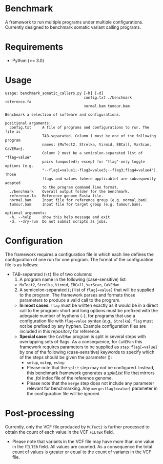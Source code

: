 # Benchmark

A framework to run multiple programs under multiple configurations.
Currently designed to benchmark somatic variant calling programs.

# Requirements

* Python (>= 3.0)

# Usage

    usage: benchmark_somatic_callers.py [-h] [-d]
                                        config.txt ./benchmark reference.fa
                                        normal.bam tumour.bam

    Benchmark a selection of software and configurations.

    positional arguments:
      config.txt     A file of programs and configurations to run. The file is
                     TAB-separated. Column 1 must be one of the following program
                     names: {MuTect2, Strelka, Virmid, EBCall, VarScan, CaVEMan}.
                     Column 2 must be a semicolon-separated list of "flag=value"
                     pairs (unquoted); except for "flag"-only toggle options (e.g.
                     "--flag1=value1;-flag2=value3;--flag3;flag4=value4"). Those
                     flags and values (where applicable) are subsequently adapted
                     to the program command line format.
      ./benchmark    Overall output folder for the benchmark.
      reference.fa   Reference genome Fasta file.
      normal.bam     Input file for reference group (e.g. normal.bam).
      tumour.bam     Input file for target group (e.g. tumour.bam).

    optional arguments:
      -h, --help     show this help message and exit
      -d, --dry-run  Do not submit scripts as jobs.

# Configuration

The framework requires a configuration file in which each line defines
the configuration of one run for one program. The format of the
configuration file is as follows:

* TAB-separated (`\t`) file of two columns:
  1. A program name in the following (case-sensitive)
    list:
    * `MuTect2`, `Strelka`, `Virmid`, `EBCall`, `VarScan`, `CaVEMan`
  2. A semicolon-separated (`;`) list of `flag[=value]`
    that will be supplied to the program.
    The framework parses and formats those parameters to produce a valid
    call to the program.
    * **In most cases**: `flag` must be written exactly as it would be
      in a direct call to the program: short and long options must be
      prefixed with the adequate number of hyphens (`-`),
      for programs that use a configuration file with `flag=value`
      syntax (*e.g.*, `Strelka`), `flag` must not be prefixed by any
      hyphen.
      Example configuration files are included in this repository for
      reference.
    * **Special case**: the `CaVEMan` program is split in several steps
      with overlapping sets of flags. As a consequence, for `CaVEMan`
      this framework requires parameters to be supplied as
      `step:flag[=value]`
       by one of the
      following (case-sensitive) keywords to specify which of the steps
      should be given the parameter ():
      * `setup`, `mstep`, `estep`
      * Please note that the `split` step may not be configured. Instead,
        this benchmark framework generates a *splitList* file that
        mirrors the *.fai* index file of the reference genome.
      * Please note that the `merge` step does not include any parameter
        relevant for benchmarking. Any `merge:flag[=value]` parameter
        in the configuration file will be ignored.


# Post-processing

Currently, only the VCF file produced by `MuTect2` is further processed
to obtain the count of each value in the VCF `FILTER` field.

* Please note that variants in the VCF file may have more than one
  value in the `FILTER` field. All values are counted. As a consequence
  the total count of values is greater or equal to the count of variants
  in the VCF file.
